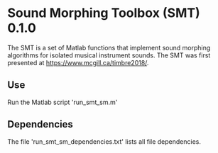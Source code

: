 # Sound Morphing Toolbox (SMT) 0.1.0

The SMT is a set of Matlab functions that implement sound morphing algorithms for isolated musical instrument sounds. The SMT was first presented at https://www.mcgill.ca/timbre2018/.

## Use

Run the Matlab script 'run_smt_sm.m'

## Dependencies

The file 'run_smt_sm_dependencies.txt' lists all file dependencies.

